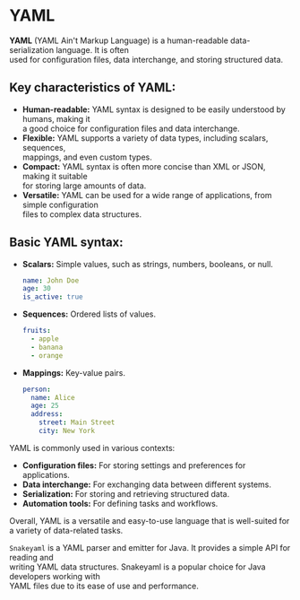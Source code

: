 # YAML

**YAML** (YAML Ain't Markup Language) is a human-readable data-serialization language. It is often  
used for configuration files, data interchange, and storing structured data. 

## Key characteristics of YAML:

* **Human-readable:** YAML syntax is designed to be easily understood by humans, making it  
  a good choice for configuration files and data interchange.  
* **Flexible:** YAML supports a variety of data types, including scalars, sequences,  
  mappings, and even custom types.  
* **Compact:** YAML syntax is often more concise than XML or JSON, making it suitable  
  for storing large amounts of data.  
* **Versatile:** YAML can be used for a wide range of applications, from simple configuration  
  files to complex data structures.  

## Basic YAML syntax:

* **Scalars:** Simple values, such as strings, numbers, booleans, or null.
  ```yaml
  name: John Doe
  age: 30
  is_active: true
  ```
* **Sequences:** Ordered lists of values.
  ```yaml
  fruits:
    - apple
    - banana
    - orange
  ```
* **Mappings:** Key-value pairs.
  ```yaml
  person:
    name: Alice
    age: 25
    address:
      street: Main Street
      city: New York
  ```


YAML is commonly used in various contexts:

* **Configuration files:** For storing settings and preferences for applications.
* **Data interchange:** For exchanging data between different systems.
* **Serialization:** For storing and retrieving structured data.
* **Automation tools:** For defining tasks and workflows.

Overall, YAML is a versatile and easy-to-use language that is well-suited for a variety of data-related tasks.




`Snakeyaml` is a YAML parser and emitter for Java. It provides a simple API for reading and  
writing YAML data structures. Snakeyaml is a popular choice for Java developers working with  
YAML files due to its ease of use and performance.
